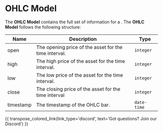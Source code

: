 # OHLC Model
The **OHLC Model** contains the full set of information for a . The **OHLC Model** follows the following structure:

| Name                    | Description                                                                                               | Type           |
| ------------------------| --------------------------------------------------------------------------------------------------------- | -------------- |
| open                | The opening price of the asset for the time interval.                                                         | `integer`       |
| high                | The high price of the asset for the time interval.	                                                          | `integer`       |
| low                   | The low price of the asset for the time interval.	                                                          | `integer`       |
| close                | The closing price of the asset for the time interval	                                                      | `integer`      |
| timestamp                | The timestamp of the OHLC bar.	                                                                          | `date-time`      |


{{ transpose_colored_link(link_type='discord', text='Got questions?  Join our Discord') }}